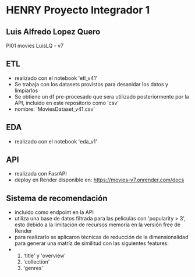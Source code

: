 # HENRY Proyecto Integrador 1  
## Luis Alfredo Lopez Quero
PI01 movies LuisLQ - v7  

## ETL  
- realizado con el notebook 'etl_v41'
- Se trabaja con los datasets provistos para desanidar los datos y limpiarlos
- Se obtiene un df pre-procesado que sera utilizado posteriormente por la API, incluido en este repositorio como 'csv'
- nombre: 'MoviesDataset_v41.csv'

## EDA  
- realizado con el notebook 'eda_v1'

## API  
- realizada con FasrAPI
- deploy en Render disponible en: https://movies-v7.onrender.com/docs

## Sistema de recomendación  
- incluido como endpoint en la API
- utiliza una base de datos filtrada para las peliculas con 'popularity > 3', esto debido a la limitación de recursos memoria en la versión free de Render
- para realizarlo se aplicaron técnicas de reducción de la dimensionalidad para generar una matríz de similitud con las siguientes features:
- 1) 'title' y 'overview'
  2) 'collection'
  3) 'genres'
     

